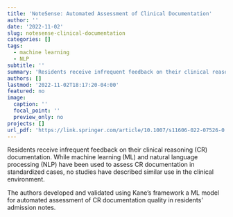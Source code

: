```yaml
---
title: 'NoteSense: Automated Assessment of Clinical Documentation'
author: ''
date: '2022-11-02'
slug: notesense-clinical-documentation
categories: []
tags:
  - machine learning
  - NLP
subtitle: ''
summary: 'Residents receive infrequent feedback on their clinical reasoning (CR) documentation. While machine learning (ML) and natural language processing (NLP) have been used to assess CR documentation in standardized cases, no studies have described similar use in the clinical environment.'
authors: []
lastmod: '2022-11-02T18:17:20-04:00'
featured: no
image:
  caption: ''
  focal_point: ''
  preview_only: no
projects: []
url_pdf: 'https://link.springer.com/article/10.1007/s11606-022-07526-0'
---
```


Residents receive infrequent feedback on their clinical reasoning (CR) documentation. While machine learning (ML) and natural language processing (NLP) have been used to assess CR documentation in standardized cases, no studies have described similar use in the clinical environment.

The authors developed and validated using Kane’s framework a ML model for automated assessment of CR documentation quality in residents’ admission notes.